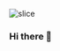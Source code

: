 ![slice](https://capsule-render.vercel.app/api?type=slice&color=auto&height=200&text=DEVPOI&fontAlign=70&rotate=13&fontAlignY=25&desc=Stay%20hungry%2c%20stay%20foolish.&descAlign=70.&descAlignY=44)

### Hi there 👋

<!--
**smboy86/smboy86** is a ✨ _special_ ✨ repository because its `README.md` (this file) appears on your GitHub profile.

Here are some ideas to get you started:

- 🔭 I’m currently working on ...
- 🌱 I’m currently learning ...
- 👯 I’m looking to collaborate on ...
- 🤔 I’m looking for help with ...
- 💬 Ask me about ...
- 📫 How to reach me: ...
- 😄 Pronouns: ...
- ⚡ Fun fact: ...
-->
